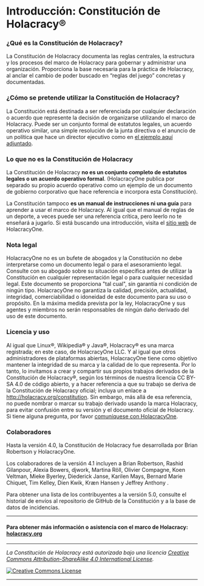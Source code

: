 # Introducción: Constitución de Holacracy®

### ¿Qué es la Constitución de Holacracy?

La Constitución de Holacracy documenta las reglas centrales, la estructura y los procesos del marco de Holacracy para gobernar y administrar una organización. Proporciona la base necesaria para la práctica de Holacracy, al anclar el cambio de poder buscado en “reglas del juego” concretas y documentadas.

### ¿Cómo se pretende utilizar la Constitución de Holacracy?
La Constitución está destinada a ser referenciada por cualquier declaración o acuerdo que represente la decisión de organizarse utilizando el marco de Holacracy. Puede ser un conjunto formal de estatutos legales, un acuerdo operativo similar, una simple resolución de la junta directiva o el anuncio de un política que hace un director ejecutivo como en <a href="https://github.com/holacracyone/Holacracy-Constitution/blob/master/Adoption%20Declaration.md" target="_blank">el ejemplo aquí adjuntado</a>.

### Lo que no es la Constitución de Holacracy
La Constitución de Holacracy **no es un conjunto completo de estatutos legales o un acuerdo operativo formal**. (HolacracyOne publica por separado su propio acuerdo operativo como un ejemplo de un documento de gobierno corporativo que hace referencia e incorpora esta Constitución).

La Constitución tampoco **es un manual de instrucciones ni una guía** para aprender a usar el marco de Holacracy. Al igual que el manual de reglas de un deporte, a veces puede ser una referencia crítica, pero leerlo no te enseñará a jugarlo. Si está buscando una introducción, visita el <a href="http://holacracy.org" target="_blank">sitio web</a> de HolacracyOne.

### Nota legal
HolacracyOne no es un bufete de abogados y la Constitución no debe interpretarse como un documento legal o para el asesoramiento legal. Consulte con su abogado sobre su situación específica antes de utilizar la Constitución en cualquier representación legal o para cualquier necesidad legal. Este documento se proporciona "tal cual", sin garantía ni condición de ningún tipo. HolacracyOne no garantiza la calidad, precisión, actualidad, integridad, comerciabilidad o idoneidad de este documento para su uso o propósito. En la máxima medida prevista por la ley, HolacracyOne y sus agentes y miembros no serán responsables de ningún daño derivado del uso de este documento.

### Licencia y uso
Al igual que Linux®, Wikipedia® y Java®, Holacracy® es una marca registrada; en este caso, de HolacracyOne LLC. Y al igual que otros administradores de plataformas abiertas, HolacracyOne tiene como objetivo mantener la integridad de su marca y la calidad de lo que representa. Por lo tanto, lo invitamos a crear y compartir sus propios trabajos derivados de la Constitución de Holacracy®, según los términos de nuestra licencia CC BY-SA 4.0 de código abierto, y a hacer referencia a que su trabajo se deriva de la Constitución de Holacracy oficial; incluya un enlace a http://holacracy.org/constitution. Sin embargo, más allá de esa referencia, no puede nombrar o marcar su trabajo derivado usando la marca Holacracy, para evitar confusión entre su versión y el documento oficial de Holacracy. Si tiene alguna pregunta, por favor <a href="http://www.holacracy.org/contact/" target="_blank">comuníquese con HolacracyOne</a>. 

### Colaboradores
Hasta la versión 4.0, la Constitución de Holacracy fue desarrollada por Brian Robertson y HolacracyOne.

Los colaboradores de la versión 4.1 incluyen a Brian Robertson, Rashid Gilanpour, Alexia Bowers, djwork, Martina Röll, Olivier Compagne, Koen Veltman, Mieke Byerley, Diederick Janse, Karilen Mays, Bernard Marie Chiquet, Tim Kelley, Dien Kwik, Kræn Hansen y Jeffrey Anthony .

Para obtener una lista de los contribuyentes a la versión 5.0, consulte el historial de envíos al repositorio de GitHub de la Constitución y a la base de datos de incidencias.

---

#### Para obtener más información o asistencia con el marco de Holacracy: <a href="http://holacracy.org" target="_blank">holacracy.org</a>

---

*_La Constitución de Holacracy está autorizada bajo una licencia <a rel="license" href="http://creativecommons.org/licenses/by-sa/4.0/">Creative Commons Attribution-ShareAlike 4.0 International License</a>._*

<a rel="license" href="http://creativecommons.org/licenses/by-sa/4.0/" target="_blank"><img alt="Creative Commons License" style="border-width:0" src="https://i.creativecommons.org/l/by-sa/4.0/88x31.png" /></a> 

---
